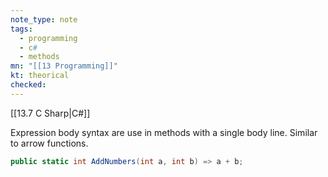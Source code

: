 ```yaml
---
note_type: note
tags:
  - programming
  - c#
  - methods
mn: "[[13 Programming]]"
kt: theorical
checked: 
---
```

[[13.7 C Sharp|C#]]

Expression body syntax are use in methods with a single body line. Similar to arrow functions.

```c#
public static int AddNumbers(int a, int b) => a + b;
```